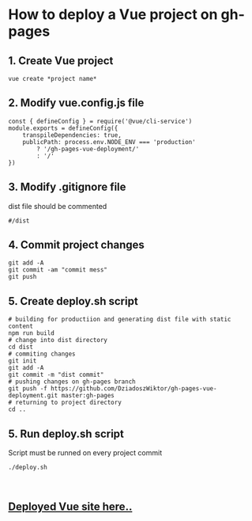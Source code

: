# **How to deploy a Vue project on gh-pages**

## **1. Create Vue project**
     
    vue create *project name*

## **2. Modify vue.config.js file**
     
    const { defineConfig } = require('@vue/cli-service')
    module.exports = defineConfig({
        transpileDependencies: true,
        publicPath: process.env.NODE_ENV === 'production'
            ? '/gh-pages-vue-deployment/'
            : '/'
    })

## **3. Modify .gitignore file**
dist file should be commented

    #/dist

## **4. Commit project changes**

    git add -A
    git commit -am "commit mess"
    git push

## **5. Create deploy.sh script**

    # building for productiion and generating dist file with static content
    npm run build
    # change into dist directory
    cd dist
    # commiting changes
    git init
    git add -A
    git commit -m "dist commit"
    # pushing changes on gh-pages branch 
    git push -f https://github.com/DziadoszWiktor/gh-pages-vue-deployment.git master:gh-pages
    # returning to project directory
    cd ..

## **5. Run deploy.sh script**
Script must be runned on every project commit

    ./deploy.sh

<br>

## [Deployed Vue site here..](https://dziadoszwiktor.github.io/gh-pages-vue-deployment/)


